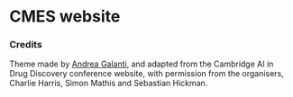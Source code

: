 # CMES website

### Credits

Theme made by [Andrea Galanti](http://www.andreagalanti.it/flatfy.php), and adapted from the Cambridge AI in Drug Discovery conference website, with permission from the organisers, Charlie Harris, Simon Mathis and Sebastian Hickman.
